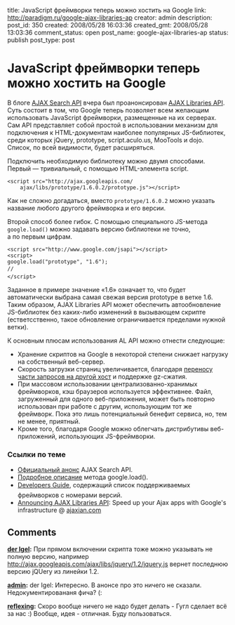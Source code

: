 title: JavaScript фреймворки теперь можно хостить на Google
link: http://paradigm.ru/google-ajax-libraries-ap
creator: admin
description: 
post_id: 350
created: 2008/05/28 16:03:36
created_gmt: 2008/05/28 13:03:36
comment_status: open
post_name: google-ajax-libraries-ap
status: publish
post_type: post

# JavaScript фреймворки теперь можно хостить на Google

В блоге [AJAX Search API](http://googleajaxsearchapi.blogspot.com/) вчера был проанонсирован [AJAX Libraries API](http://code.google.com/apis/ajaxlibs/). Суть состоит в том, что Google теперь позволяет всем желающим использовать JavaScript фреймворки, размещенные на их серверах. Сам API представляет собой простой в использовании механизм для подключения к НТМL-документам наиболее популярных JS-библиотек, среди которых jQuery, prototype, script.aculo.us, MooTools и dojo. Список, по всей видимости, будет расширяться.

Подключить необходимую библиотеку можно двумя способами. Первый — тривиальный, с помощью HTML-элемента script.
    
    <script src="http://ajax.googleapis.com/
        ajax/libs/prototype/1.6.0.2/prototype.js"></script>

  
  


Как не сложно догадаться, вместо `prototype/1.6.0.2` можно указать название любого другого фреймворка и его версии.

Второй способ более гибок. С помощью специального JS-метода `google.load()` можно задавать версию библиотеки не точно, а по первым цифрам.
    
    <script src="http://www.google.com/jsapi"></script>
    <script>
    google.load("prototype", "1.6");
    // 
    </script>

Заданное в примере значение «1.6» означает то, что будет автоматически выбрана самая свежая версия prototype в ветке 1.6. Таким образом, AJAX Libraries API может обеспечить автообновление JS-библиотек без каких-либо изменений в вызывающем скрипте (естветсственно, такое обновление ограничивается пределами нужной ветки).

К основным плюсам использования AL API можно отнести следующие:

  * Хранение скриптов на Google в некоторой степени снижает нагрузку на собственный веб-сервер.
  * Скорость загрузки страниц увеличивается, благодаря [переносу части запросов на другой хост](/2008/05/11/circumventing-browser-connection-limits/) и поддержке gz-сжатия.
  * При массовом использовании централизованно-хранимых фреймворков, кэш браузеров используется эффективнее. Файл, загруженный для одного веб-приложения, может быть повторно использован при работе с другим, использующим тот же фреймворк. Пока это лишь потенциальный бенефит сервиса, но, тем не менее, приятный.
  * Кроме того, благодаря Google можно облегчать дистрибутивы веб-приложений, использующих JS-фреймворки.

### Ссылки по теме

  * [Официальный анонс](http://googleajaxsearchapi.blogspot.com/) AJAX Search API.
  * [Подробное описание](http://code.google.com/apis/ajax/documentation/) метода google.load().
  * [Developers Guide](http://code.google.com/apis/ajaxlibs/documentation/), содержащий список поддерживаемых фреймворков с номерами версий.
  * [Announcing AJAX Libraries API](http://ajaxian.com/archives/announcing-ajax-libraries-api-speed-up-your-ajax-apps-with-googles-infrastructure): Speed up your Ajax apps with Google's infrastructure @ [ajaxian.com](http://ajaxian.com/)

## Comments

**[der Igel](#821 "2008/05/28 16:50:51"):** При прямом включении скрипта тоже можно указывать не полную версию, например http://ajax.googleapis.com/ajax/libs/jquery/1.2/jquery.js вернет последнюю версию jQUery из линейки 1.2.

**[admin](#822 "2008/05/28 17:15:23"):** der Igel: Интересно. В анонсе про это ничего не сказали. Недокументировананя фича? (:

**[reflexing](#1166 "2008/06/27 11:51:35"):** Скоро вообще ничего не надо будет делать - Гугл сделает всё за нас :) Вообще, идея - отличная. Буду пользоваться.

